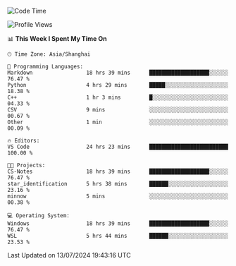 <!--START_SECTION:waka-->
![Code Time](http://img.shields.io/badge/Code%20Time-1%2C848%20hrs%207%20mins-blue)

![Profile Views](http://img.shields.io/badge/Profile%20Views-5-blue)

📊 **This Week I Spent My Time On** 

```text
🕑︎ Time Zone: Asia/Shanghai

💬 Programming Languages: 
Markdown                 18 hrs 39 mins      ███████████████████░░░░░░   76.47 % 
Python                   4 hrs 29 mins       █████░░░░░░░░░░░░░░░░░░░░   18.38 % 
C++                      1 hr 3 mins         █░░░░░░░░░░░░░░░░░░░░░░░░   04.33 % 
CSV                      9 mins              ░░░░░░░░░░░░░░░░░░░░░░░░░   00.67 % 
Other                    1 min               ░░░░░░░░░░░░░░░░░░░░░░░░░   00.09 % 

🔥 Editors: 
VS Code                  24 hrs 23 mins      █████████████████████████   100.00 % 

🐱‍💻 Projects: 
CS-Notes                 18 hrs 39 mins      ███████████████████░░░░░░   76.47 % 
star_identification      5 hrs 38 mins       ██████░░░░░░░░░░░░░░░░░░░   23.16 % 
minnow                   5 mins              ░░░░░░░░░░░░░░░░░░░░░░░░░   00.38 % 

💻 Operating System: 
Windows                  18 hrs 39 mins      ███████████████████░░░░░░   76.47 % 
WSL                      5 hrs 44 mins       ██████░░░░░░░░░░░░░░░░░░░   23.53 % 
```


 Last Updated on 13/07/2024 19:43:16 UTC
<!--END_SECTION:waka-->